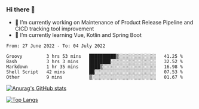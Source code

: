 ### Hi there 👋

- 🔭 I’m currently working on Maintenance of Product Release Pipeline and CICD tracking tool improvement
- 🌱 I’m currently learning Vue, Kotlin and Spring Boot

<!--START_SECTION:waka-->

```text
From: 27 June 2022 - To: 04 July 2022

Groovy         3 hrs 53 mins   ██████████▒░░░░░░░░░░░░░░   41.25 %
Bash           3 hrs 3 mins    ████████░░░░░░░░░░░░░░░░░   32.52 %
Markdown       1 hr 35 mins    ████▒░░░░░░░░░░░░░░░░░░░░   16.98 %
Shell Script   42 mins         ██░░░░░░░░░░░░░░░░░░░░░░░   07.53 %
Other          9 mins          ▒░░░░░░░░░░░░░░░░░░░░░░░░   01.67 %
```

<!--END_SECTION:waka-->

[![Anurag's GitHub stats](https://github-readme-stats.vercel.app/api?username=yunhao981&show_icons=true&theme=solarized-dark)](https://github.com/anuraghazra/github-readme-stats)

[![Top Langs](https://github-readme-stats.vercel.app/api/top-langs/?username=yunhao981&theme=solarized-dark&layout=compact)](https://github.com/anuraghazra/github-readme-stats)

<!--
**yunhao981/yunhao981** is a ✨ _special_ ✨ repository because its `README.md` (this file) appears on your GitHub profile.

Here are some ideas to get you started:

- 🔭 I’m currently working on Maintenance of Release Pipeline and CICD tracking tool improvement
- 🌱 I’m currently learning Vue, Kotlin and Spring Boot
- 👯 I’m looking to collaborate on ...
- 🤔 I’m looking for help with ...
- 💬 Ask me about ...
- 📫 How to reach me: ...
- 😄 Pronouns: ...
- ⚡ Fun fact: ...
-->



